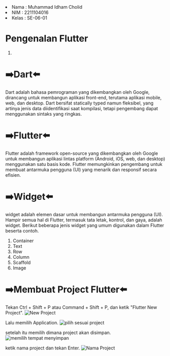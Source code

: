 <li> Nama  : Muhammad Idham Cholid </li>
<li> NIM   : 2211104016 </li>
<li> Kelas : SE-06-01 </li>

# Pengenalan Flutter

1.
# ➡️Dart⬅️
Dart adalah bahasa pemrograman yang dikembangkan oleh Google, dirancang untuk membangun aplikasi front-end, terutama aplikasi mobile, web, dan desktop. Dart bersifat statically typed namun fleksibel, yang artinya jenis data diidentifikasi saat kompilasi, tetapi pengembang dapat menggunakan sintaks yang ringkas.

# ➡️Flutter⬅️
Flutter adalah framework open-source yang dikembangkan oleh Google untuk membangun aplikasi lintas platform (Android, iOS, web, dan desktop) menggunakan satu basis kode. Flutter memungkinkan pengembang untuk membuat antarmuka pengguna (UI) yang menarik dan responsif secara efisien.

# ➡️Widget⬅️
widget adalah elemen dasar untuk membangun antarmuka pengguna (UI). Hampir semua hal di Flutter, termasuk tata letak, kontrol, dan gaya, adalah widget. Berikut beberapa jenis widget yang umum digunakan dalam Flutter beserta contoh.

<ol>
  <li>Container
  <li>Text
  <li>Row 
  <li>Column
  <li>Scaffold
  <li>Image
</ol>

# ➡️Membuat Project Flutter⬅️
Tekan Ctrl + Shift + P atau Command + Shift + P, dan ketik "Flutter New Project".
![New Project](https://github.com/user-attachments/assets/85a28fa9-18bb-45c8-9878-bb1710b269b9)


Lalu memilih Application.
![pilih sesuai project](https://github.com/user-attachments/assets/82f0c113-ae39-45aa-861d-e5934236c80b)

setelah itu memilih dimana project akan disimpan.
![memilih tempat menyimpan](https://github.com/user-attachments/assets/13cb924b-3b93-4187-bf4c-cb7c0d81d663)

ketik nama project dan tekan Enter.
![Nama Project](https://github.com/user-attachments/assets/7e686bf8-ac0c-42ed-a68e-3bbc65ed43d7)





